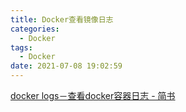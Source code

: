 ```yaml
---
title: Docker查看镜像日志
categories:
  - Docker
tags:
  - Docker
date: 2021-07-08 19:02:59
---
```


[docker logs－查看docker容器日志 - 简书](https://www.jianshu.com/p/1eb1d1d3f25e)
